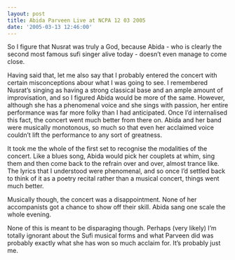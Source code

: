 ```yaml
---
layout: post
title: Abida Parveen Live at NCPA 12 03 2005
date: '2005-03-13 12:46:00'
---
```


<p>So I figure that Nusrat was truly a God, because Abida - who is clearly the second most famous sufi singer alive today - doesn&rsquo;t even manage to come close.</p>

<p>Having said that, let me also say that I probably entered the concert with certain misconceptions abour what I was going to see. I remembered Nusrat&rsquo;s singing as having a strong classical base and an ample amount of improvisation, and so I figured Abida would be more of the same. However, although she has a phenomenal voice and she sings with passion, her entire performance was far more folky than I had anticipated. Once I&rsquo;d internalised this fact, the concert went much better from there on. Abida and her band were musically monotonous, so much so that even her acclaimed voice couldn&rsquo;t lift the performance to any sort of greatness. </p>

<p>It took me the whole of the first set to recognise the modalities of the concert. Like a blues song, Abida would pick her couplets at whim, sing them and then come back to the refrain over and over, almost trance like. The lyrics that I understood were phenomenal, and so once I&rsquo;d settled back to think of it as a poetry recital rather than a musical concert, things went much better.</p>

<p>Musically though, the concert was a disappointment. None of her accompanists got a chance to show off their skill. Abida sang one scale the whole evening.</p>

<p>None of this is meant to be disparaging though. Perhaps (very likely) I&rsquo;m totally ignorant about the Sufi musical forms and what Parveen did was probably exactly what she has won so much acclaim for. It&rsquo;s probably just me.</p>